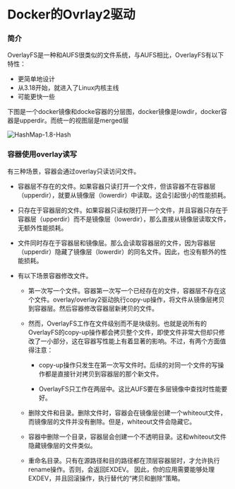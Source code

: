 

# Docker的Ovrlay2驱动

### 简介

OverlayFS是一种和AUFS很类似的文件系统，与AUFS相比，OverlayFS有以下特性： 

* 更简单地设计
* 从3.18开始，就进入了Linux内核主线
* 可能更快一些

下图是一个docker镜像和docke容器的分层图，docker镜像是lowdir，docker容器是upperdir。而统一的视图层是merged层

<img src="./images/interview/devops/docker-overlay2.png" alt="HashMap-1.8-Hash" />

### 容器使用overlay读写

有三种场景，容器会通过overlay只读访问文件。 

* 容器层不存在的文件。如果容器只读打开一个文件，但该容器不在容器层（upperdir），就要从镜像层（lowerdir）中读取。这会引起很小的性能损耗。 

* 只存在于容器层的文件。如果容器只读权限打开一个文件，并且容器只存在于容器层（upperdir）而不是镜像层（lowerdir），那么直接从镜像层读取文件，无额外性能损耗。 

* 文件同时存在于容器层和镜像层。那么会读取容器层的文件，因为容器层（upperdir）隐藏了镜像层（lowerdir）的同名文件。因此，也没有额外的性能损耗。 

* 有以下场景容器修改文件。 

  * 第一次写一个文件。容器第一次写一个已经存在的文件，容器层不存在这个文件。overlay/overlay2驱动执行copy-up操作，将文件从镜像层拷贝到容器层。然后容器修改容器层新拷贝的文件。 

  * 然而，OverlayFS工作在文件级别而不是块级别。也就是说所有的OverlayFS的copy-up操作都会拷贝整个文件，即使文件非常大但却只修改了一小部分，这在容器写性能上有着显著的影响。不过，有两个方面值得注意： 

    * copy-up操作只发生在第一次写文件时。后续的对同一个文件的写操作都是直接针对拷贝到容器层的那个新文件。 

    * OverlayFS只工作在两层中。这比AUFS要在多层镜像中查找时性能要好。 

  * 删除文件和目录。删除文件时，容器会在镜像层创建一个whiteout文件，而镜像层的文件并没有删除。但是，whiteout文件会隐藏它。 
  
  * 容器中删除一个目录，容器层会创建一个不透明目录。这和whiteout文件隐藏镜像层的文件类似。 

  * 重命名目录。只有在源路径和目的路径都在顶层容器层时，才允许执行rename操作。否则，会返回EXDEV。 因此，你的应用需要能够处理EXDEV，并且回滚操作，执行替代的“拷贝和删除”策略。